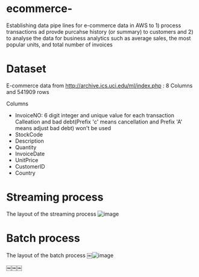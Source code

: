 # ecommerce-

Establishing data pipe lines for e-commerce data in AWS to 1) process transactions ad provde purcahse history (or summary) to customers and 2) to analyse the data for business analytics such as average sales, the most popular units, and total number of invoices

# Dataset

E-commerce data from http://archive.ics.uci.edu/ml/index.php : 8 Columns and 541909 rows

Columns

- InvoiceNO: 6 digit integer and unique value for each transaction
  Calleation and bad debt(Prefix 'c' means cancellation and Prefix 'A' means adjust bad debt) won't be used
- StockCode
- Description
- Quantity
- InvoiceDate
- UnitPrice
- CustomerID
- Country

# Streaming process

The layout of the streaming process
![image](https://user-images.githubusercontent.com/56697877/116921770-606a4000-ac4c-11eb-98a9-9159b1d17ba6.png)

# Batch process

The layout of the batch process
￼![image](https://user-images.githubusercontent.com/56697877/117211277-b2e46180-adf0-11eb-9dfe-61f357dbbaca.png)

￼￼￼
